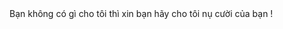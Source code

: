 <!doctype html>
<html>
<head>
<title>Untitled Document</title>
</head>
<body>
   	Bạn không có gì cho tôi thì xin bạn hãy cho tôi nụ cười của bạn !
</body>
</html>
